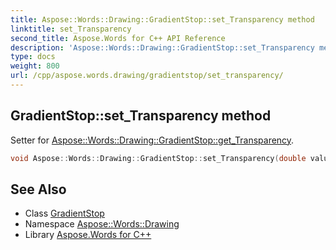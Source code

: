 ```yaml
---
title: Aspose::Words::Drawing::GradientStop::set_Transparency method
linktitle: set_Transparency
second_title: Aspose.Words for C++ API Reference
description: 'Aspose::Words::Drawing::GradientStop::set_Transparency method. Setter for Aspose::Words::Drawing::GradientStop::get_Transparency in C++.'
type: docs
weight: 800
url: /cpp/aspose.words.drawing/gradientstop/set_transparency/
---
```

## GradientStop::set_Transparency method


Setter for [Aspose::Words::Drawing::GradientStop::get_Transparency](../get_transparency/).

```cpp
void Aspose::Words::Drawing::GradientStop::set_Transparency(double value)
```

## See Also

* Class [GradientStop](../)
* Namespace [Aspose::Words::Drawing](../../)
* Library [Aspose.Words for C++](../../../)
